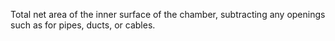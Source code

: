 Total net area of the inner surface of the chamber, subtracting any openings such as for pipes, ducts, or cables.
